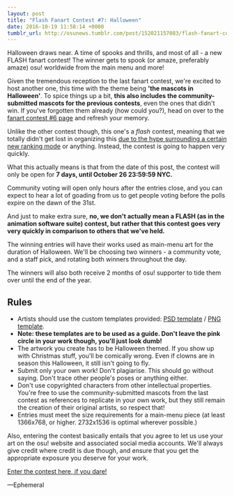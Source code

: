 ```yaml
---
layout: post
title: "Flash Fanart Contest #7: Halloween"
date: 2016-10-19 11:58:14 +0000
tumblr_url: http://osunews.tumblr.com/post/152021157083/flash-fanart-contest-7-halloween
---
```


Halloween draws near. A time of spooks and thrills, and most of all - a new FLASH fanart contest! The winner gets to spook (or amaze, preferably amaze) osu! worldwide from the main menu and more!

Given the tremendous reception to the last fanart contest, we're excited to host another one, this time with the theme being **'the mascots in Halloween'**. To spice things up a bit, **this also includes the community-submitted mascots for the previous contests**, even the ones that didn't win. If you've forgotten them already (how could you?), head on over to the [fanart contest #6 page](https://osu.ppy.sh/community/contests/2) and refresh your memory.

Unlike the other contest though, this one's a *flash* contest, meaning that we totally didn't get lost in organizing this [due to the hype surrounding a certain new ranking mode](https://osu.ppy.sh/home/news/2016-10-17-here-comes-the-love) or anything. Instead, the contest is going to happen very quickly.

What this actually means is that from the date of this post, the contest will only be open for **7 days, until October 26 23:59:59 NYC.**

Community voting will open only hours after the entries close, and you can expect to hear a lot of goading from us to get people voting before the polls expire on the dawn of the 31st.

And just to make extra sure, **no, we don't actually mean a FLASH (as in the animation software suite) contest, but rather that this contest goes very very quickly in comparison to others that we've held.**

The winning entries will have their works used as main-menu art for the duration of Halloween. We'll be choosing two winners - a community vote, and a staff pick, and rotating both winners throughout the day.

The winners will also both receive 2 months of osu! supporter to tide them over until the end of the year.<br>

## Rules

* Artists should use the custom templates provided: [PSD template](https://dl.dropboxusercontent.com/u/16332218/osu%21%20Title%20Screen%202732x1536.psd) / [PNG template](https://dl.dropboxusercontent.com/u/16332218/osu%21%20Title%20Screen%202732x1536.png).
* **Note: these templates are to be used as a guide. Don't leave the pink circle in your work though, you'll just look dumb!**
* The artwork you create has to be Halloween themed. If you show up with Christmas stuff, you'll be comically wrong. Even if clowns are in season this Halloween, it still isn't going to fly.
* Submit only your own work! Don't plagiarise. This should go without saying. Don't trace other people's poses or anything either.
* Don't use copyrighted characters from other intellectual properties. You're free to use the community-submitted mascots from the last contest as references to replicate in your own work, but they still remain the creation of their original artists, so respect that!
* Entries must meet the size requirements for a main-menu piece (at least 1366x768, or higher. 2732x1536 is optimal wherever possible.)

Also, entering the contest basically entails that you agree to let us use your art on the osu! website and associated social media accounts. We'll always give credit where credit is due though, and ensure that you get the appropriate exposure you deserve for your work.

[Enter the contest here, if you dare!](https://osu.ppy.sh/community/contests/5)

—Ephemeral
